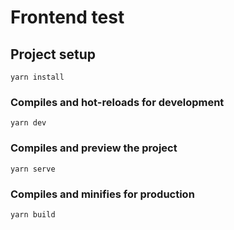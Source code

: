 # Frontend test

## Project setup

```
yarn install
```

### Compiles and hot-reloads for development

```
yarn dev
```

### Compiles and preview the project

```
yarn serve
```

### Compiles and minifies for production

```
yarn build
```
